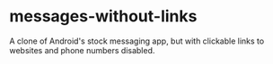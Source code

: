 # messages-without-links
A clone of Android's stock messaging app, but with clickable links to websites and phone numbers disabled.

